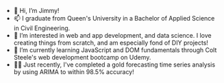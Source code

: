 - 👋 Hi, I’m Jimmy!
- 📫 I graduate from Queen's University in a Bachelor of Applied Science in Civil Engineering.
- 👀 I’m interested in web and app development, and data science. I love creating things from scratch, and am especially fond of DIY projects! 
- 🌱 I’m currently learning JavaScript and DOM fundamentals through Colt Steele's web development bootcamp on Udemy. 
- 👨‍💻 Just recently, I've completed a gold forecasting time series analysis by using ARIMA to within 98.5% accuracy!


<!---
vjimmy24/vjimmy24 is a ✨ special ✨ repository because its `README.md` (this file) appears on your GitHub profile.
You can click the Preview link to take a look at your changes.
--->
